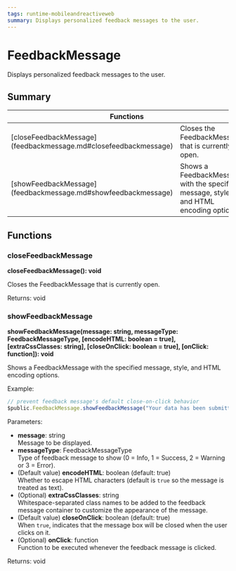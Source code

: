 ```yaml
---
tags: runtime-mobileandreactiveweb
summary: Displays personalized feedback messages to the user.
---
```


# FeedbackMessage

Displays personalized feedback messages to the user.

## Summary

<table markdown="1">
<thead>
<tr>
<th colspan="2">Functions</th>
</tr>
</thead>
<tbody>
<tr>
<td>[closeFeedbackMessage](feedbackmessage.md#closefeedbackmessage)</td>
<td>
Closes the FeedbackMessage that is currently open.
</td>
</tr>
<tr>
<td>[showFeedbackMessage](feedbackmessage.md#showfeedbackmessage)</td>
<td>
Shows a FeedbackMessage with the specified message, style, and HTML encoding options.
</td>
</tr>
</tbody>
</table>

## Functions

### closeFeedbackMessage

**closeFeedbackMessage(): void**

Closes the FeedbackMessage that is currently open.

Returns: void

### showFeedbackMessage

**showFeedbackMessage(message: string, messageType: FeedbackMessageType, [encodeHTML: boolean = true], [extraCssClasses: string], [closeOnClick: boolean = true], [onClick: function]): void**

Shows a FeedbackMessage with the specified message, style, and HTML encoding options.

Example:

```javascript
// prevent feedback message's default close-on-click behavior
$public.FeedbackMessage.showFeedbackMessage("Your data has been submitted.", 1, true, "", false);
```

Parameters:

* **message**: string<br/> Message to be displayed.
* **messageType**: FeedbackMessageType<br/> Type of feedback message to show (0 = Info, 1 = Success, 2 = Warning or 3 = Error).
* (Default value) **encodeHTML**: boolean (default: true) <br/> Whether to escape HTML characters (default is `true` so the message is treated as text).
* (Optional) **extraCssClasses**: string<br/> Whitespace-separated class names to be added to the feedback message container to customize the appearance of the message.
* (Default value) **closeOnClick**: boolean (default: true) <br/> When `true`, indicates that the message box will be closed when the user clicks on it.
* (Optional) **onClick**: function<br/> Function to be executed whenever the feedback message is clicked.

Returns: void

